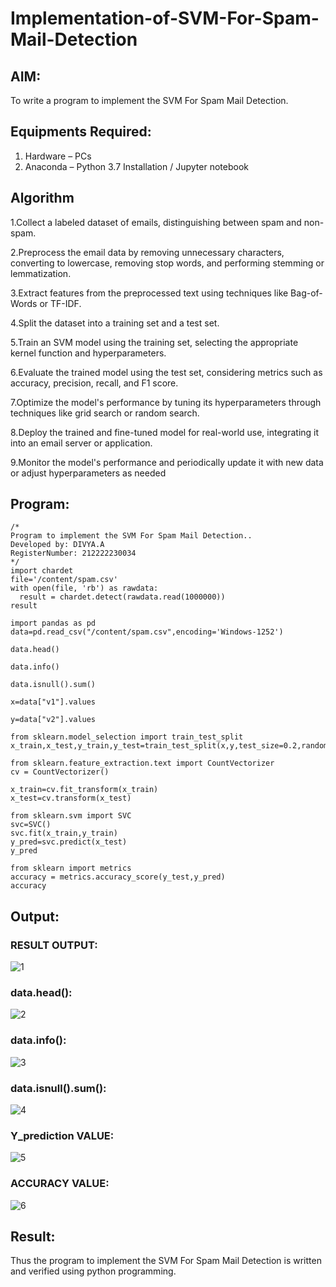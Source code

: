# Implementation-of-SVM-For-Spam-Mail-Detection

## AIM:
To write a program to implement the SVM For Spam Mail Detection.

## Equipments Required:
1. Hardware – PCs
2. Anaconda – Python 3.7 Installation / Jupyter notebook

## Algorithm

1.Collect a labeled dataset of emails, distinguishing between spam and non-spam.

2.Preprocess the email data by removing unnecessary characters, converting to lowercase, removing stop words, and performing stemming or lemmatization.

3.Extract features from the preprocessed text using techniques like Bag-of-Words or TF-IDF.

4.Split the dataset into a training set and a test set.

5.Train an SVM model using the training set, selecting the appropriate kernel function and hyperparameters.

6.Evaluate the trained model using the test set, considering metrics such as accuracy, precision, recall, and F1 score.

7.Optimize the model's performance by tuning its hyperparameters through techniques like grid search or random search.

8.Deploy the trained and fine-tuned model for real-world use, integrating it into an email server or application.

9.Monitor the model's performance and periodically update it with new data or adjust hyperparameters as needed

## Program:
```
/*
Program to implement the SVM For Spam Mail Detection..
Developed by: DIVYA.A
RegisterNumber: 212222230034
*/
import chardet
file='/content/spam.csv'
with open(file, 'rb') as rawdata:
  result = chardet.detect(rawdata.read(1000000))
result

import pandas as pd
data=pd.read_csv("/content/spam.csv",encoding='Windows-1252')

data.head()

data.info()

data.isnull().sum()

x=data["v1"].values

y=data["v2"].values

from sklearn.model_selection import train_test_split
x_train,x_test,y_train,y_test=train_test_split(x,y,test_size=0.2,random_state=0)

from sklearn.feature_extraction.text import CountVectorizer
cv = CountVectorizer()

x_train=cv.fit_transform(x_train)
x_test=cv.transform(x_test)

from sklearn.svm import SVC
svc=SVC()
svc.fit(x_train,y_train)
y_pred=svc.predict(x_test)
y_pred

from sklearn import metrics
accuracy = metrics.accuracy_score(y_test,y_pred)
accuracy
```

## Output:

### RESULT OUTPUT:

![1](https://github.com/Divya110205/Implementation-of-SVM-For-Spam-Mail-Detection/assets/119404855/e033efb7-1223-46ea-89c2-a94121f64c43)

### data.head():

![2](https://github.com/Divya110205/Implementation-of-SVM-For-Spam-Mail-Detection/assets/119404855/31860742-08dc-4381-a085-43be1ab6a2c5)

### data.info():

![3](https://github.com/Divya110205/Implementation-of-SVM-For-Spam-Mail-Detection/assets/119404855/23ede932-69cd-4b5f-92d2-ad554b3aece2)

### data.isnull().sum():

![4](https://github.com/Divya110205/Implementation-of-SVM-For-Spam-Mail-Detection/assets/119404855/dfb29571-12e1-47b4-aaed-5b2411f10113)

### Y_prediction VALUE:

![5](https://github.com/Divya110205/Implementation-of-SVM-For-Spam-Mail-Detection/assets/119404855/3e2a6c84-5c11-4a83-a640-39813e664070)

### ACCURACY VALUE:

![6](https://github.com/Divya110205/Implementation-of-SVM-For-Spam-Mail-Detection/assets/119404855/7198fc82-cc4d-4bd5-8f8d-2fa6497727ed)

## Result:

Thus the program to implement the SVM For Spam Mail Detection is written and verified using python programming.

